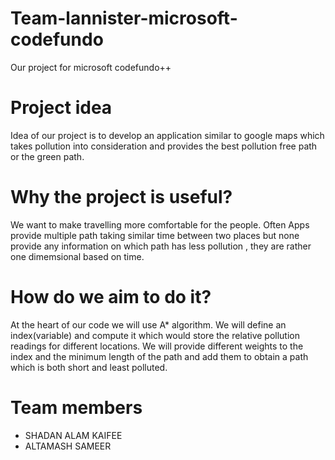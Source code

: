 # Team-lannister-microsoft-codefundo
Our project for microsoft codefundo++

# Project idea
Idea of our project is to develop an application similar to google maps which takes pollution into consideration and provides the best pollution free path or the green path.

# Why the project is useful?
We want to make travelling more comfortable for the people. Often Apps provide multiple path taking similar time between two places but none provide any information on which path has less pollution , they are rather one dimemsional based on time.

# How do we aim to do it?
At the heart of our code we will use A* algorithm.
We will define an index(variable) and compute it which would store the relative pollution readings for different locations.
We will provide different weights to the index and the minimum length of the path and add them to obtain a path which is both short and least polluted.

# Team members
 - SHADAN ALAM KAIFEE
  - ALTAMASH SAMEER
 
